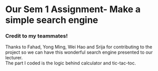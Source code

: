 # Our Sem 1 Assignment- Make a simple search engine
### Credit to my teammates!
Thanks to Fahad, Yong Ming, Wei Hao and Srija for contributing to the project so we can have this wonderful search engine presented to our 
lecturer.
<br/>
The part I coded is the logic behind calculator and tic-tac-toc.
